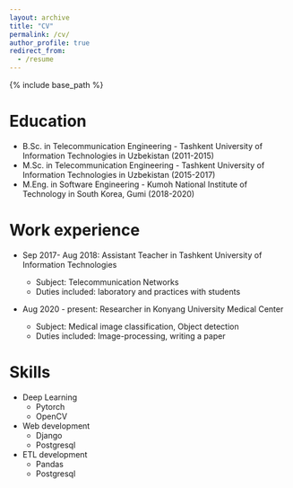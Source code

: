 ```yaml
---
layout: archive
title: "CV"
permalink: /cv/
author_profile: true
redirect_from:
  - /resume
---
```


{% include base_path %}

Education
======
* B.Sc. in Telecommunication Engineering - Tashkent University of Information Technologies in Uzbekistan (2011-2015)
* M.Sc. in Telecommunication Engineering - Tashkent University of Information Technologies in Uzbekistan (2015-2017)
* M.Eng. in Software Engineering - Kumoh National Institute of Technology in South Korea, Gumi (2018-2020)

Work experience
======
* Sep 2017- Aug 2018: Assistant Teacher in Tashkent University of Information Technologies
  * Subject: Telecommunication Networks
  * Duties included: laboratory and practices with students

* Aug 2020 - present: Researcher in Konyang University Medical Center
  * Subject: Medical image classification, Object detection
  * Duties included: Image-processing, writing a paper 
  
Skills
======
* Deep Learning
  * Pytorch
  * OpenCV
* Web development
  * Django
  * Postgresql
* ETL development
  * Pandas 
  * Postgresql

